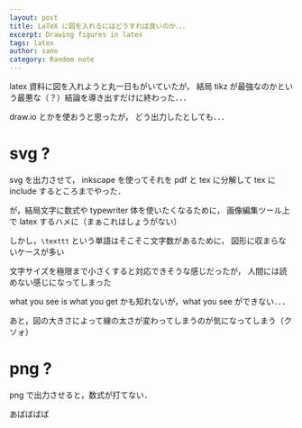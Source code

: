 ```yaml
---
layout: post
title: LaTeX に図を入れるにはどうすれば良いのか．．．
excerpt: Drawing figures in latex
tags: latex
author: sano
category: Random note
---
```


latex 資料に図を入れようと丸一日もがいていたが，
結局 tikz が最強なのかという最悪な（？）結論を導き出すだけに終わった．．．

draw.io とかを使おうと思ったが，
どう出力したとしても．．．

# svg ?

svg を出力させて，
inkscape を使ってそれを pdf と tex に分解して tex に include するところまでやった．

が，結局文字に数式や typewriter 体を使いたくなるために，
画像編集ツール上で latex するハメに（まぁこれはしょうがない）

しかし，`\texttt` という単語はそこそこ文字数があるために，
図形に収まらないケースが多い

文字サイズを極限まで小さくすると対応できそうな感じだったが，
人間には読めない感じになってしまった

what you see is what you get かも知れないが，what you see ができない．．．

あと，図の大きさによって線の太さが変わってしまうのが気になってしまう（クソォ）

# png ?

png で出力させると，数式が打てない．

あばばばば
